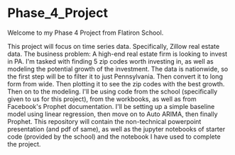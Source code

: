 # Phase_4_Project
Welcome to my Phase 4 Project from Flatiron School.

This project will focus on time series data. Specifically, Zillow real estate data. 
The business problem:
A high-end real estate firm is looking to invest in PA. I'm tasked with finding 5 zip codes worth investing in, as well as modeling the potential growth of the investment.
The data is nationwide, so the first step will be to filter it to just Pennsylvania. Then convert it to long form from wide. Then plotting it to see the zip codes with the best growth. Then on to the modeling.
I'll be using code from the school (specifically given to us for this project), from the workbooks, as well as from Facebook's Prophet documentation.
I'll be setting up a simple baseline model using linear regression, then move on to Auto ARIMA, then finally Prophet.
This repository will contain the non-technical powerpoint presentation (and pdf of same), as well as the jupyter notebooks of starter code (provided by the school) and the notebook I have used to complete the project.

